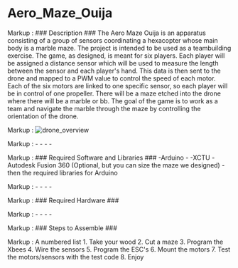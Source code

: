 # Aero_Maze_Ouija #


Markup : ### Description ###
The Aero Maze Ouija is an apparatus consisting of a group of sensors coordinating a hexacopter whose main body is a marble maze.
The project is intended to be used as a teambuilding exercise. The game, as designed, is meant for six players.
Each player will be assigned a distance sensor which will be used to measure the length between the sensor and each player's hand.
This data is then sent to the drone and mapped to a PWM value to control the speed of each motor.
Each of the six motors are linked to one specific sensor, so each player will be in control of one propeller.
There will be a maze etched into the drone where there will be a marble or bb.
The goal of the game is to work as a team and navigate the marble through the maze by controlling the orientation of the drone.

Markup : ![drone_overview](https://user-images.githubusercontent.com/29260218/28187684-2bd9d990-67e5-11e7-8d4f-728c548a2976.png)

Markup : - - - -

Markup : ### Required Software and Libraries ###
-Arduino -
-XCTU
-Autodesk Fusion 360 (Optional, but you can size the maze we designed)
-then the required libraries for Arduino

Markup : - - - -

Markup : ### Required Hardware ###

Markup : - - - -

Markup : ### Steps to Assemble ###

Markup : A numbered list
            1. Take your wood
            2. Cut a maze
            3. Program the Xbees
            4. Wire the sensors
            5. Program the ESC's
            6. Mount the motors
            7. Test the motors/sensors with the test code
            8. Enjoy
